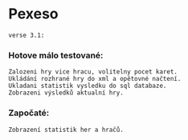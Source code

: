 # Pexeso
```
verse 3.1: 
```
### Hotove málo testované:
```
Zalozeni hry vice hracu, volitelny pocet karet. 
Ukládání rozhrané hry do xml a opětovné načtení.
Ukladani statistik vysledku do sql databaze. 
Zobrazeni výsledků aktualní hry.
```
### Započaté:
```
Zobrazení statistik her a hračů.
